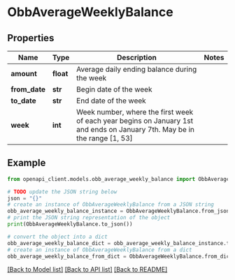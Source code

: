 # ObbAverageWeeklyBalance


## Properties

Name | Type | Description | Notes
------------ | ------------- | ------------- | -------------
**amount** | **float** | Average daily ending balance during the week | 
**from_date** | **str** | Begin date of the week | 
**to_date** | **str** | End date of the week | 
**week** | **int** | Week number, where the first week of each year begins on January 1st and ends on January 7th. May be in the range [1, 53] | 

## Example

```python
from openapi_client.models.obb_average_weekly_balance import ObbAverageWeeklyBalance

# TODO update the JSON string below
json = "{}"
# create an instance of ObbAverageWeeklyBalance from a JSON string
obb_average_weekly_balance_instance = ObbAverageWeeklyBalance.from_json(json)
# print the JSON string representation of the object
print(ObbAverageWeeklyBalance.to_json())

# convert the object into a dict
obb_average_weekly_balance_dict = obb_average_weekly_balance_instance.to_dict()
# create an instance of ObbAverageWeeklyBalance from a dict
obb_average_weekly_balance_from_dict = ObbAverageWeeklyBalance.from_dict(obb_average_weekly_balance_dict)
```
[[Back to Model list]](../README.md#documentation-for-models) [[Back to API list]](../README.md#documentation-for-api-endpoints) [[Back to README]](../README.md)


